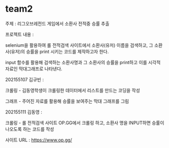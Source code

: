 # team2

주제 : 리그오브레전드 게임에서 소환사 전적중 승률 추출



프로젝트 내용 : 

selenium을 활용하여 롤 전적검색 사이트에서 소환사(유저) 이름을 검색하고, 그 소환사(유저)의 승률을 print 시키는 코드를 제작하고자 한다.

input 함수를 활용해 검색하는 소환사명과 그 소환사의 승률을 print하고 이를 시각적 자료인 막대그래프로 나타낸다.



202155107 김규빈 :

크롤링 - 김동영학생이 크롤링한 데이터에서 리스트를 만드는 코딩을 작성

그래프 - 주어진 자료를 활용해 승률을 보여주는 막대 그래프를 그림



202155111 김동영 :

크롤링 - 롤 전적검색 사이트 OP.GG에서 크롤링 하고, 소환사 명을 INPUT하면 승률이 나오도록 하는 코드를 작성



사이트 URL : https://www.op.gg/
